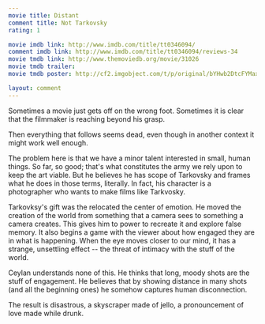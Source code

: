 ```yaml
---
movie title: Distant
comment title: Not Tarkovsky
rating: 1

movie imdb link: http://www.imdb.com/title/tt0346094/
comment imdb link: http://www.imdb.com/title/tt0346094/reviews-34
movie tmdb link: http://www.themoviedb.org/movie/31026
movie tmdb trailer: 
movie tmdb poster: http://cf2.imgobject.com/t/p/original/bYHwb2DtcFYMaxmftQR1OeQgaBA.jpg

layout: comment
---
```


Sometimes a movie just gets off on the wrong foot. Sometimes it is clear that the filmmaker is reaching beyond his grasp. 

Then everything that follows seems dead, even though in another context it might work well enough.

The problem here is that we have a minor talent interested in small, human things. So far, so good; that's what constitutes the army we rely upon to keep the art viable. But he believes he has scope of Tarkovsky and frames what he does in those terms, literally. In fact, his character is a photographer who wants to make films like Tarkvosky.

Tarkovksy's gift was the relocated the center of emotion. He moved the creation of the world from something that a camera sees to something a camera creates. This gives him to power to recreate it and explore false memory. It also begins a game with the viewer about how engaged they are in what is happening. When the eye moves closer to our mind, it has a strange, unsettling effect -- the threat of intimacy with the stuff of the world.

Ceylan understands none of this. He thinks that long, moody shots are the stuff of engagement. He believes that by showing distance in many shots (and all the beginning ones) he somehow captures human disconnection.

The result is disastrous, a skyscraper made of jello, a pronouncement of love made while drunk.